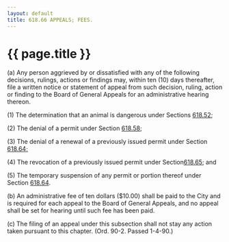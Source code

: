 ```yaml
---
layout: default 
title: 618.66 APPEALS; FEES.
---
```


{{ page.title }}
================

​(a) Any person aggrieved by or dissatisfied with any of the following
decisions, rulings, actions or findings may, within ten (10) days
thereafter, file a written notice or statement of appeal from such
decision, ruling, action or finding to the Board of General Appeals for
an administrative hearing thereon.

​(1) The determination that an animal is dangerous under Sections
[618.52](2cae7fea.html);

​(2) The denial of a permit under Section [618.58](2cd5a4fe.html);

​(3) The denial of a renewal of a previously issued permit under Section
[618.64;](2cf60d24.html)

​(4) The revocation of a previously issued permit under
Section[618.65](2cf95b91.html); and

​(5) The temporary suspension of any permit or portion thereof under
Section [618.64](2cf60d24.html).

​(b) An administrative fee of ten dollars (\$10.00) shall be paid to the
City and is required for each appeal to the Board of General Appeals,
and no appeal shall be set for hearing until such fee has been paid.

​(c) The filing of an appeal under this subsection shall not stay any
action taken pursuant to this chapter. (Ord. 90-2. Passed 1-4-90.)
